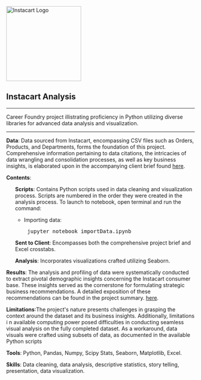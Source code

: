 <img src="https://cdn.freebiesupply.com/logos/large/2x/instacart-1-logo-png-transparent.png" alt="Instacart Logo" width=200>

## Instacart Analysis
---
Career Foundry project illistrating proficiency in Python utilizing diverse libraries for advanced data analysis and visualization.

---
<b>Data</b>: Data sourced from Instacart, encompassing CSV files such as Orders, Products, and Departments, forms the foundation of this project. Comprehensive information pertaining to data citations, the intricacies of data wrangling and consolidation processes, as well as key business insights, is elaborated upon in the accompanying client brief found [here](https://github.com/JJWarner/CF_Instacart-Analysis/blob/main/Sent%20to%20Client/Final_report.xlsx).

<b>Contents</b>: 
<ul>
<b>Scripts</b>: Contains Python scripts used in data cleaning and visualization process. Scripts are numbered in the order they were created in the analysis process.
To launch to notebook, open terminal and run the command: 
<ul><li>Importing data: <pre> jupyter notebook importData.ipynb</pre></ul></li>

<b>Sent to Client</b>: Encompasses both the comprehensive project brief and Excel crosstabs.

<b>Analysis</b>: Incorporates visualizations crafted utilizing Seaborn.
</ul>

<b>Results</b>: The analysis and profiling of data were systematically conducted to extract pivotal demographic insights concerning the Instacart consumer base. These insights served as the cornerstone for formulating strategic business recommendations. A detailed exposition of these recommendations can be found in the project summary. [here](https://github.com/JJWarner/CF_Instacart-Analysis/blob/main/Sent%20to%20Client/Final_report.xlsx).

<b>Limitations</b>:The project's nature presents challenges in grasping the context around the dataset and its business insights. Additionally, limitations i n available computing power posed difficulties in conducting seamless visual analysis on the fully completed dataset. As a workaround, data visuals were crafted using subsets of data, as documented in the available Python scripts

<b>Tools</b>: Python, Pandas, Numpy, Scipy Stats, Seaborn, Matplotlib, Excel.

<b>Skills</b>: Data cleaning, data analysis, descriptive statistics, story telling, presentation, data visualization.
